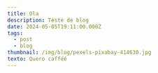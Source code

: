 ```yaml
---
title: Ola
description: Teste de blog
date: 2024-05-05T19:11:00.000Z
tags:
  - post
  - blog
thumbnail: /img/blog/pexels-pixabay-414630.jpg
texto: Quero cafféé
---
```

